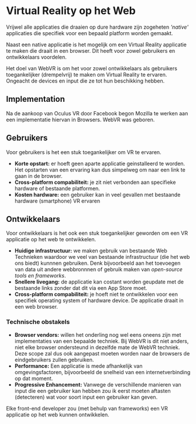 # Virtual Reality op het Web
Vrijwel alle applicaties die draaien op dure hardware zijn zogeheten *'native'* applicaties die specifiek voor een bepaald platform worden gemaakt. 

Naast een native applicatie is het mogelijk om een Virtual Reality applicatie te maken die draait in een browser. Dit heeft voor zowel gebruikers en ontwikkelaars voordelen. 

Het doel van WebVR is om het voor zowel ontwikkelaars als gebruikers toegankelijker (drempelvrij) te maken om Virtual Reality te ervaren. Ongeacht de devices en input die ze tot hun beschikking hebben.

## Implementation

Na de aankoop van Oculus VR door Facebook begon Mozilla te werken aan een implementatie hiervan in Browsers. WebVR was geboren.

## Gebruikers
Voor gebruikers is het een stuk toegankelijker om VR te ervaren.

* **Korte opstart:** er hoeft geen aparte applicatie geinstalleerd te worden. Het opstarten van een ervaring kan dus simpelweg om naar een link te gaan in de browser.
* **Cross-platform compabiliteit:** je zit niet verbonden aan specifieke hardware of bestaande platformen.
* **Kosten hardware:** een gebruiker kan in veel gevallen met bestaande hardware (smartphone) VR ervaren

## Ontwikkelaars
Voor ontwikkelaars is het ook een stuk toegankelijker geworden om een VR applicatie op het web te ontwikkelen. 

* **Huidige infrastructuur:** we maken gebruik van bestaande Web Technieken waardoor we veel van bestaande infrastructuur (die het web ons biedt) kunnnen gebruiken. Denk bijvoorbeeld aan het toevoegen van data uit andere webbronnnen of gebruik maken van *open-source tools en frameworks*.
* **Snellere livegang:** de applicatie kan costant worden geupdate met de bestaande links zonder dat dit via een App Store moet.
* **Cross-platform compabiliteit:** je hoeft niet te ontwikkelen voor een specifiek operating system of hardware device. De applicatie draait in een web browser.

### Technische obstakels
* **Browser vendors:** willen het onderling nog wel eens oneens zijn met implementaties van een bepaalde techniek. Bij WebVR is dit niet anders, niet elke browser ondersteund in dezelfde mate de WebVR techniek. Deze scope zal dus ook aangepast moeten worden naar de browsers de eindgebruikers zullen gebruiken.
* **Performance:** Een applicatie is mede afhankelijk van omgevingsfactoren, bijvoorbeeld de snelheid van een internetverbinding op dat moment.
* **Progressive Enhancement:** Vanwege de verschillende manieren van input die een gebruiker kan hebben zou ik eerst moeten aftasten (detecteren) wat voor soort input een gebruiker kan geven.

Elke front-end developer zou (met behulp van frameworks) een VR applicatie op het web kunnen ontwikkelen.
